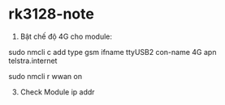 # rk3128-note
1. Bật chế độ 4G cho module:
   
  sudo nmcli c add type gsm ifname ttyUSB2 con-name 4G apn telstra.internet
  
  sudo nmcli r wwan on

3. Check Module
  ip addr
